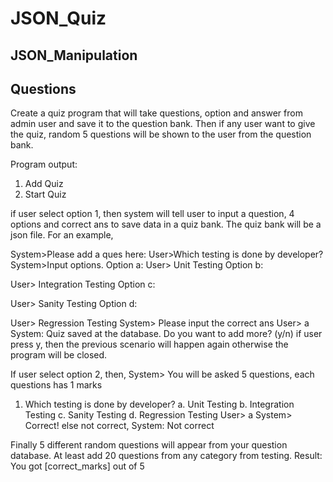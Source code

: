 # JSON_Quiz
## JSON_Manipulation

## Questions

Create a quiz program that will take questions, option and answer from admin user and save it to the question bank. Then if any user want to give the quiz, random 5 questions will be shown to the user from the question bank.

Program output:
1. Add Quiz
2. Start Quiz

if user select option 1, then system will tell user to input a question, 4 options and correct ans to save data in a quiz bank. The quiz bank will be a json file. For an example,

System>Please add a ques here:
User>Which testing is done by developer?
System>Input options.
Option a:
User> Unit Testing
Option b:

User> Integration Testing
Option c:

User> Sanity Testing
Option d:

User> Regression Testing
System> Please input the correct ans
User> a
System: Quiz saved at the database. Do you want to add more? (y/n)
if user press y, then the previous scenario will happen again otherwise the program will be closed.

If user select option 2,  then,
System> You will be asked 5 questions, each questions has 1 marks
1. Which testing is done by developer?
a. Unit Testing
b. Integration Testing
c. Sanity Testing
d. Regression Testing
User> a
System> Correct!
else not correct,
System: Not correct


Finally 5 different random questions will appear from your question database. At least add 20 questions from any category from testing.
Result: You got [correct_marks] out of 5

